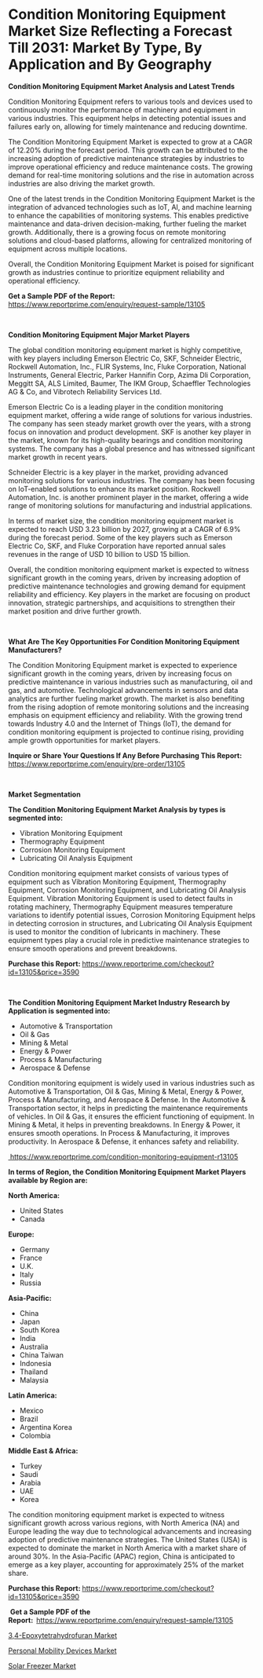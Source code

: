 <p><h1>Condition Monitoring Equipment Market Size Reflecting a Forecast Till 2031: Market By Type, By Application and By Geography</h1></p><p><strong>Condition Monitoring Equipment Market Analysis and Latest Trends</strong></p>
<p><p>Condition Monitoring Equipment refers to various tools and devices used to continuously monitor the performance of machinery and equipment in various industries. This equipment helps in detecting potential issues and failures early on, allowing for timely maintenance and reducing downtime.</p><p>The Condition Monitoring Equipment Market is expected to grow at a CAGR of 12.20% during the forecast period. This growth can be attributed to the increasing adoption of predictive maintenance strategies by industries to improve operational efficiency and reduce maintenance costs. The growing demand for real-time monitoring solutions and the rise in automation across industries are also driving the market growth.</p><p>One of the latest trends in the Condition Monitoring Equipment Market is the integration of advanced technologies such as IoT, AI, and machine learning to enhance the capabilities of monitoring systems. This enables predictive maintenance and data-driven decision-making, further fueling the market growth. Additionally, there is a growing focus on remote monitoring solutions and cloud-based platforms, allowing for centralized monitoring of equipment across multiple locations.</p><p>Overall, the Condition Monitoring Equipment Market is poised for significant growth as industries continue to prioritize equipment reliability and operational efficiency.</p></p>
<p><strong>Get a Sample PDF of the Report:&nbsp;</strong> <a href="https://www.reportprime.com/enquiry/request-sample/13105">https://www.reportprime.com/enquiry/request-sample/13105</a></p>
<p>&nbsp;</p>
<p><strong>Condition Monitoring Equipment Major Market Players</strong></p>
<p><p>The global condition monitoring equipment market is highly competitive, with key players including Emerson Electric Co, SKF, Schneider Electric, Rockwell Automation, Inc., FLIR Systems, Inc, Fluke Corporation, National Instruments, General Electric, Parker Hannifin Corp, Azima Dli Corporation, Meggitt SA, ALS Limited, Baumer, The IKM Group, Schaeffler Technologies AG & Co, and Vibrotech Reliability Services Ltd.</p><p>Emerson Electric Co is a leading player in the condition monitoring equipment market, offering a wide range of solutions for various industries. The company has seen steady market growth over the years, with a strong focus on innovation and product development. SKF is another key player in the market, known for its high-quality bearings and condition monitoring systems. The company has a global presence and has witnessed significant market growth in recent years.</p><p>Schneider Electric is a key player in the market, providing advanced monitoring solutions for various industries. The company has been focusing on IoT-enabled solutions to enhance its market position. Rockwell Automation, Inc. is another prominent player in the market, offering a wide range of monitoring solutions for manufacturing and industrial applications.</p><p>In terms of market size, the condition monitoring equipment market is expected to reach USD 3.23 billion by 2027, growing at a CAGR of 6.9% during the forecast period. Some of the key players such as Emerson Electric Co, SKF, and Fluke Corporation have reported annual sales revenues in the range of USD 10 billion to USD 15 billion.</p><p>Overall, the condition monitoring equipment market is expected to witness significant growth in the coming years, driven by increasing adoption of predictive maintenance technologies and growing demand for equipment reliability and efficiency. Key players in the market are focusing on product innovation, strategic partnerships, and acquisitions to strengthen their market position and drive further growth.</p></p>
<p>&nbsp;</p>
<p><strong>What Are The Key Opportunities For Condition Monitoring Equipment Manufacturers?</strong></p>
<p><p>The Condition Monitoring Equipment market is expected to experience significant growth in the coming years, driven by increasing focus on predictive maintenance in various industries such as manufacturing, oil and gas, and automotive. Technological advancements in sensors and data analytics are further fueling market growth. The market is also benefiting from the rising adoption of remote monitoring solutions and the increasing emphasis on equipment efficiency and reliability. With the growing trend towards Industry 4.0 and the Internet of Things (IoT), the demand for condition monitoring equipment is projected to continue rising, providing ample growth opportunities for market players.</p></p>
<p><strong>Inquire or Share Your Questions If Any Before Purchasing This Report:</strong> <a href="https://www.reportprime.com/enquiry/pre-order/13105">https://www.reportprime.com/enquiry/pre-order/13105</a></p>
<p>&nbsp;</p>
<p><strong>Market Segmentation</strong></p>
<p><strong>The Condition Monitoring Equipment Market Analysis by types is segmented into:</strong></p>
<p><ul><li>Vibration Monitoring Equipment</li><li>Thermography Equipment</li><li>Corrosion Monitoring Equipment</li><li>Lubricating Oil Analysis Equipment</li></ul></p>
<p><p>Condition monitoring equipment market consists of various types of equipment such as Vibration Monitoring Equipment, Thermography Equipment, Corrosion Monitoring Equipment, and Lubricating Oil Analysis Equipment. Vibration Monitoring Equipment is used to detect faults in rotating machinery, Thermography Equipment measures temperature variations to identify potential issues, Corrosion Monitoring Equipment helps in detecting corrosion in structures, and Lubricating Oil Analysis Equipment is used to monitor the condition of lubricants in machinery. These equipment types play a crucial role in predictive maintenance strategies to ensure smooth operations and prevent breakdowns.</p></p>
<p><strong>Purchase this Report:&nbsp;</strong><a href="https://www.reportprime.com/checkout?id=13105&price=3590">https://www.reportprime.com/checkout?id=13105&price=3590</a></p>
<p>&nbsp;</p>
<p><strong>The Condition Monitoring Equipment Market Industry Research by Application is segmented into:</strong></p>
<p><ul><li>Automotive & Transportation</li><li>Oil & Gas</li><li>Mining & Metal</li><li>Energy & Power</li><li>Process & Manufacturing</li><li>Aerospace & Defense</li></ul></p>
<p><p>Condition monitoring equipment is widely used in various industries such as Automotive & Transportation, Oil & Gas, Mining & Metal, Energy & Power, Process & Manufacturing, and Aerospace & Defense. In the Automotive & Transportation sector, it helps in predicting the maintenance requirements of vehicles. In Oil & Gas, it ensures the efficient functioning of equipment. In Mining & Metal, it helps in preventing breakdowns. In Energy & Power, it ensures smooth operations. In Process & Manufacturing, it improves productivity. In Aerospace & Defense, it enhances safety and reliability.</p></p>
<p><a href="https://www.reportprime.com/condition-monitoring-equipment-r13105">&nbsp;https://www.reportprime.com/condition-monitoring-equipment-r13105</a></p>
<p><strong>In terms of Region, the Condition Monitoring Equipment Market Players available by Region are:</strong></p>
<p>
    <p> <strong> North America: </strong>
        <ul>
            <li>United States</li>
            <li>Canada</li>
        </ul>
        </p> 
    <p> <strong> Europe: </strong>
        <ul>
            <li>Germany</li>
            <li>France</li>
            <li>U.K.</li>
            <li>Italy</li>
            <li>Russia</li>
        </ul>
        </p> 
    <p> <strong> Asia-Pacific: </strong>
        <ul>
            <li>China</li>
            <li>Japan</li>
            <li>South Korea</li>
            <li>India</li>
            <li>Australia</li>
            <li>China Taiwan</li>
            <li>Indonesia</li>
            <li>Thailand</li>
            <li>Malaysia</li>
        </ul>
        </p> 
    <p> <strong> Latin America: </strong>
        <ul>
            <li>Mexico</li>
            <li>Brazil</li>
            <li>Argentina Korea</li>
            <li>Colombia</li>
        </ul>
        </p> 
    <p> <strong> Middle East & Africa: </strong>
        <ul>
            <li>Turkey</li>
            <li>Saudi</li>
            <li>Arabia</li>
            <li>UAE</li>
            <li>Korea</li>
        </ul>
    </p>
    </p>
<p><p>The condition monitoring equipment market is expected to witness significant growth across various regions, with North America (NA) and Europe leading the way due to technological advancements and increasing adoption of predictive maintenance strategies. The United States (USA) is expected to dominate the market in North America with a market share of around 30%. In the Asia-Pacific (APAC) region, China is anticipated to emerge as a key player, accounting for approximately 25% of the market share.</p></p>
<p><strong>Purchase this Report: </strong><a href="https://www.reportprime.com/checkout?id=13105&price=3590">https://www.reportprime.com/checkout?id=13105&price=3590</a></p>
<p>&nbsp;<strong>Get a Sample PDF of the Report:&nbsp;&nbsp;</strong><a href="https://www.reportprime.com/enquiry/request-sample/13105">https://www.reportprime.com/enquiry/request-sample/13105</a></p>
<p><strong></strong></p>
<p><p><a href="https://view.publitas.com/reportprime-1/analyzing-34-epoxytetrahydrofuran-market-global-industry-perspective-and-forecast-2024-to-2031/">3,4-Epoxytetrahydrofuran Market</a></p><p><a href="https://github.com/JennyferFeil2023/Market-Research-Report-List-1/blob/main/personal-mobility-devices-market.md">Personal Mobility Devices Market</a></p><p><a href="https://github.com/gracielawharr/Market-Research-Report-List-1/blob/main/solar-freezer-market.md">Solar Freezer Market</a></p></p>